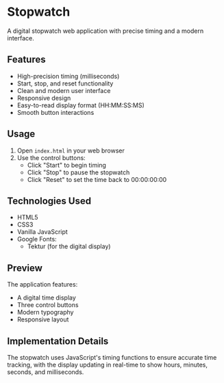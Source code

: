 # Stopwatch

A digital stopwatch web application with precise timing and a modern interface.

## Features

- High-precision timing (milliseconds)
- Start, stop, and reset functionality
- Clean and modern user interface
- Responsive design
- Easy-to-read display format (HH:MM:SS:MS)
- Smooth button interactions

## Usage

1. Open `index.html` in your web browser
2. Use the control buttons:
   - Click "Start" to begin timing
   - Click "Stop" to pause the stopwatch
   - Click "Reset" to set the time back to 00:00:00:00

## Technologies Used

- HTML5
- CSS3
- Vanilla JavaScript
- Google Fonts:
  - Tektur (for the digital display)


## Preview

The application features:
- A digital time display
- Three control buttons
- Modern typography
- Responsive layout

## Implementation Details

The stopwatch uses JavaScript's timing functions to ensure accurate time tracking, with the display updating in real-time to show hours, minutes, seconds, and milliseconds. 